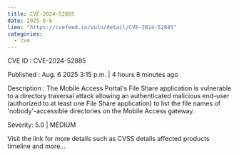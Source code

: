 ```yaml
--- 
title: CVE-2024-52885
date: 2025-8-6
lien: "https://cvefeed.io/vuln/detail/CVE-2024-52885"
categories:
  - cve
---
```


CVE ID : CVE-2024-52885

Published :  Aug. 6
2025
3:15 p.m. | 4 hours
8 minutes ago

Description : The Mobile Access Portal's File Share application is vulnerable to a directory traversal attack
allowing an authenticated
malicious end-user (authorized to at least one File Share application) to list the file names of 'nobody'-accessible directories on the Mobile Access gateway.

Severity: 5.0 | MEDIUM

Visit the link for more details
such as CVSS details
affected products
timeline
and more...
